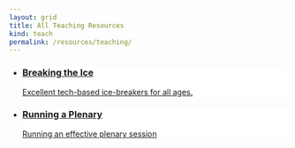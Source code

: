 ```yaml
---
layout: grid
title: All Teaching Resources
kind: teach
permalink: /resources/teaching/
---
```

<ul class="grid {{ page.kind }}">
<li class="teach" style="background: white url('{{ site.baseurl }}/images/tile.png') no-repeat top center;">
    <a href="{{ site.baseurl }}{% link resources/teaching/teaching_example/index.md %}" class="a"></a>
    <div class="text">
        <a href="{{ site.baseurl }}{% link resources/teaching/teaching_example/index.md %}">
            <div class="inner">
                <h3>Breaking the Ice</h3>
                <p class="excerpt">Excellent tech-based ice-breakers for all ages. </p>
            </div>
        </a>
    </div>
</li>

<li class="teach" style="background: white url('{{ site.baseurl }}/images/tile.png') no-repeat top center;">
    <a href="{{ site.baseurl }}{% link resources/teaching/teaching_example/index.md %}" class="a"></a>
    <div class="text">
        <a href="{{ site.baseurl }}{% link resources/teaching/teaching_example/index.md %}">
            <div class="inner">
                <h3>Running a Plenary</h3>
                <p class="excerpt">Running an effective plenary session</p>
            </div>
        </a>
    </div>
</li>
</ul>